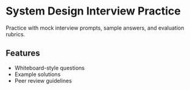 # System Design Interview Practice

Practice with mock interview prompts, sample answers, and evaluation rubrics.

## Features
- Whiteboard-style questions
- Example solutions
- Peer review guidelines
